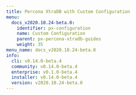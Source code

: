 ```yaml
---
title: Percona XtraDB with Custom Configuration
menu:
  docs_v2020.10.24-beta.0:
    identifier: px-configuration
    name: Custom Configuration
    parent: px-percona-xtradb-guides
    weight: 35
menu_name: docs_v2020.10.24-beta.0
info:
  cli: v0.14.0-beta.4
  community: v0.14.0-beta.4
  enterprise: v0.1.0-beta.4
  installer: v0.14.0-beta.4
  version: v2020.10.24-beta.0
---
```


